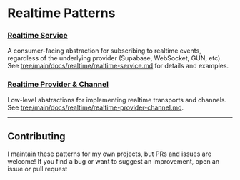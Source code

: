 # Realtime Patterns

### [Realtime Service](https://github.com/anton-ecom/patterns/tree/main/docs/realtime/realtime-service.md)

A consumer-facing abstraction for subscribing to realtime events, regardless of the underlying provider (Supabase, WebSocket, GUN, etc).
See [tree/main/docs/realtime/realtime-service.md](https://github.com/anton-ecom/patterns/tree/main/docs/realtime/realtime-service.md) for details and examples.

### [Realtime Provider &amp; Channel](https://github.com/anton-ecom/patterns/tree/main/docs/realtime/realtime-provider-channel.md)

Low-level abstractions for implementing realtime transports and channels.
See [tree/main/docs/realtime/realtime-provider-channel.md](https://github.com/anton-ecom/patterns/tree/main/docs/realtime/realtime-provider-channel.md).

---

## Contributing

I maintain these patterns for my own projects, but PRs and issues are welcome!
If you find a bug or want to suggest an improvement, open an issue or pull request
